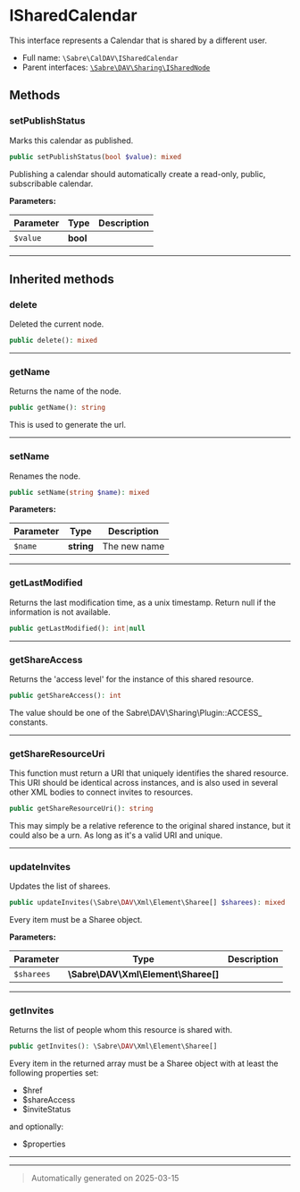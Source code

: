 
# ISharedCalendar

This interface represents a Calendar that is shared by a different user.



* Full name: `\Sabre\CalDAV\ISharedCalendar`
* Parent interfaces: [`\Sabre\DAV\Sharing\ISharedNode`](../DAV/Sharing/ISharedNode.md)


## Methods


### setPublishStatus

Marks this calendar as published.

```php
public setPublishStatus(bool $value): mixed
```

Publishing a calendar should automatically create a read-only, public,
subscribable calendar.






**Parameters:**

| Parameter | Type | Description |
|-----------|------|-------------|
| `$value` | **bool** |  |





***


## Inherited methods


### delete

Deleted the current node.

```php
public delete(): mixed
```












***

### getName

Returns the name of the node.

```php
public getName(): string
```

This is used to generate the url.










***

### setName

Renames the node.

```php
public setName(string $name): mixed
```








**Parameters:**

| Parameter | Type | Description |
|-----------|------|-------------|
| `$name` | **string** | The new name |





***

### getLastModified

Returns the last modification time, as a unix timestamp. Return null
if the information is not available.

```php
public getLastModified(): int|null
```












***

### getShareAccess

Returns the 'access level' for the instance of this shared resource.

```php
public getShareAccess(): int
```

The value should be one of the Sabre\DAV\Sharing\Plugin::ACCESS_
constants.










***

### getShareResourceUri

This function must return a URI that uniquely identifies the shared
resource. This URI should be identical across instances, and is
also used in several other XML bodies to connect invites to
resources.

```php
public getShareResourceUri(): string
```

This may simply be a relative reference to the original shared instance,
but it could also be a urn. As long as it's a valid URI and unique.










***

### updateInvites

Updates the list of sharees.

```php
public updateInvites(\Sabre\DAV\Xml\Element\Sharee[] $sharees): mixed
```

Every item must be a Sharee object.






**Parameters:**

| Parameter | Type | Description |
|-----------|------|-------------|
| `$sharees` | **\Sabre\DAV\Xml\Element\Sharee[]** |  |





***

### getInvites

Returns the list of people whom this resource is shared with.

```php
public getInvites(): \Sabre\DAV\Xml\Element\Sharee[]
```

Every item in the returned array must be a Sharee object with
at least the following properties set:

* $href
* $shareAccess
* $inviteStatus

and optionally:

* $properties










***


***
> Automatically generated on 2025-03-15
